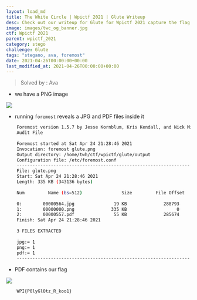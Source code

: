 ```yaml
---
layout: load_md
title: The White Circle | Wpictf 2021 | Glute Writeup
desc: Check out our writeup for Glute for Wpictf 2021 capture the flag competition.
image: images/twc_og_banner.jpg
ctf: Wpictf 2021
parent: wpictf_2021
category: stego
challenge: Glute
tags: "stegano, ava, foremost"
date: 2021-04-26T00:00:00+00:00
last_modified_at: 2021-04-26T00:00:00+00:00
---
```




> Solved by : Ava

* we have a PNG image

![](https://i.imgur.com/7AUOHqb.png)

* running `foremost` reveals a JPG and PDF files inside it

```bash
    Foremost version 1.5.7 by Jesse Kornblum, Kris Kendall, and Nick Mikus
    Audit File
    
    Foremost started at Sat Apr 24 21:28:46 2021
    Invocation: foremost glute.png
    Output directory: /home/twh/ctf/wpictf/glute/output
    Configuration file: /etc/foremost.conf
    ------------------------------------------------------------------
    File: glute.png
    Start: Sat Apr 24 21:28:46 2021
    Length: 335 KB (343136 bytes)
    
    Num         Name (bs=512)               Size         File Offset         Comment
    
    0:        00000564.jpg               19 KB              288793         
    1:        00000000.png              335 KB                   0           (699 x 699)
    2:        00000557.pdf               55 KB              285674         
    Finish: Sat Apr 24 21:28:46 2021
    
    3 FILES EXTRACTED
            
    jpg:= 1
    png:= 1
    pdf:= 1
    ------------------------------------------------------------------
```

* PDF contains our flag

![](https://i.imgur.com/dgnNrXG.png)

```
    WPI{P0lyGlOtz_R_koo1}
```